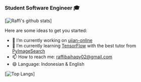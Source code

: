### Student Software Engineer 🎓

[![Raffi's github stats](https://github-readme-stats.vercel.app/api?username=raffibaihaqy02&show_icons=true&theme=tokyonight)]

Here are some ideas to get you started:

- 🔭 I’m currently working on [ujian-online](https://github.com/raffibaihaqy02/CodeIgniter-with-MongoDB)
- 🌱 I’m currently learning [TensorFlow](https://www.tensorflow.org) with the best tutor from [PyImageSearch](https://www.pyimagesearch.com)
- 📫 How to reach me: raffibaihaqy02@gmail.com
- 😄 Language: Indonesian & English


[![Top Langs](https://github-readme-stats.vercel.app/api/top-langs/?username=raffibaihaqy02&layout=compact)]
